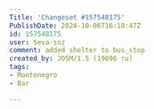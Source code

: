 ```yaml
---
Title: 'Changeset #157548175'
PublishDate: 2024-10-06T16:18:47Z
id: 157548175
user: Seva-snz
comment: added shelter to bus_stop
created_by: JOSM/1.5 (19096 ru)
tags:
- Montenegro
- Bar

---
```

